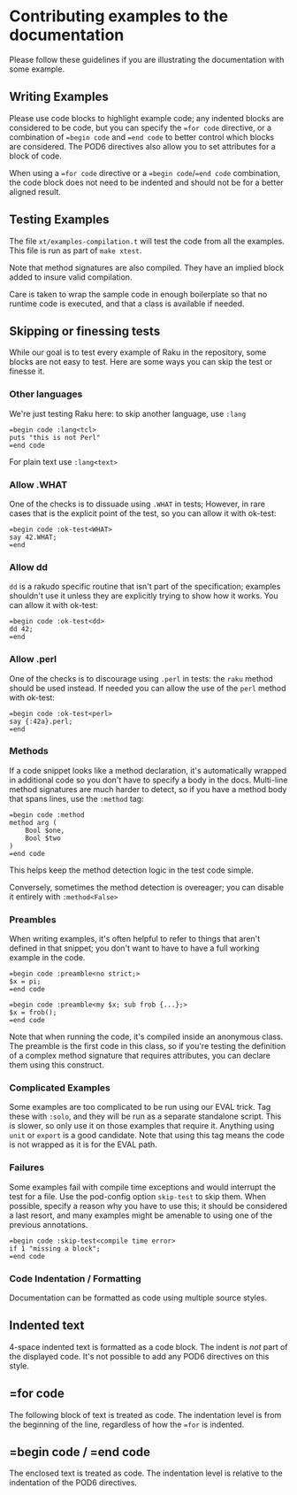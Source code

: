 # Contributing examples to the documentation

Please follow these guidelines if you are illustrating the
documentation with some example.

## Writing Examples

Please use code blocks to highlight example code; any indented blocks
are considered to be code, but you can specify the `=for code` directive, or a
combination of `=begin code` and `=end code` to better control which
blocks are considered. The POD6 directives also allow you to set
attributes for a block of code.

When using a `=for code` directive or a `=begin code`/`=end code`
combination, the code block does not need to be indented and should not
be for a better aligned result.

## Testing Examples

The file `xt/examples-compilation.t` will test the code from all the
examples. This file is run as part of `make xtest`.

Note that method signatures are also compiled. They have an implied block
added to insure valid compilation.

Care is taken to wrap the sample code in enough boilerplate so that no
runtime code is executed, and that a class is available if needed.

## Skipping or finessing tests

While our goal is to test every example of Raku in the repository, some
blocks are not easy to test. Here are some ways you can skip the test or
finesse it.

### Other languages

We're just testing Raku here: to skip another language, use `:lang`

    =begin code :lang<tcl>
    puts "this is not Perl"
    =end code

For plain text use `:lang<text>`

### Allow .WHAT

One of the checks is to dissuade using `.WHAT` in tests; However, in rare
cases that is the explicit point of the test, so you can allow it with ok-test:

    =begin code :ok-test<WHAT>
    say 42.WHAT;
    =end

### Allow dd

`dd` is a rakudo specific routine that isn't part of the specification; examples
shouldn't use it unless they are explicitly trying to show how it works.
You can allow it with ok-test:

    =begin code :ok-test<dd>
    dd 42;
    =end

### Allow .perl

One of the checks is to discourage using `.perl` in tests: the `raku`
method should be used instead.
If needed you can allow the use of the `perl` method with ok-test:

    =begin code :ok-test<perl>
    say {:42a}.perl;
    =end

### Methods

If a code snippet looks like a method declaration, it's automatically
wrapped in additional code so you don't have to specify a body in the docs.
Multi-line method signatures are much harder to detect, so if you have a
method body that spans lines, use the `:method` tag:

    =begin code :method
    method arg (
        Bool $one,
        Bool $two
    )
    =end code

This helps keep the method detection logic in the test code simple.

Conversely, sometimes the method detection is overeager; you can disable it
entirely with `:method<False>`

### Preambles

When writing examples, it's often helpful to refer to things that aren't
defined in that snippet; you don't want to have to have a full working
example in the code.

    =begin code :preamble<no strict;>
    $x = pi;
    =end code

    =begin code :preamble<my $x; sub frob {...};>
    $x = frob();
    =end code

Note that when running the code, it's compiled inside an anonymous class.
The preamble is the first code in this class, so if you're testing the
definition of a complex method signature that requires attributes, you can
declare them using this construct.

### Complicated Examples

Some examples are too complicated to be run using our EVAL trick.
Tag these with `:solo`, and they will be run as a separate standalone
script. This is slower, so only use it on those examples that require
it. Anything using `unit` or `export` is a good candidate. Note that
using this tag means the code is not wrapped as it is for the EVAL path.

### Failures

Some examples fail with compile time exceptions and would interrupt the test
for a file. Use the pod-config option `skip-test` to skip them. When possible,
specify a reason why you have to use this; it should be considered a last
resort, and many examples might be amenable to using one of the
previous annotations.

    =begin code :skip-test<compile time error>
    if 1 "missing a block";
    =end code

### Code Indentation / Formatting

Documentation can be formatted as code using multiple source
styles.

## Indented text

4-space indented text is formatted as a code block. The indent is *not*
part of the displayed code. It's not possible to add any POD6
directives on this style.

## =for code

The following block of text is treated as code. The indentation level
is from the beginning of the line, regardless of how the `=for`
is indented.

## =begin code / =end code

The enclosed text is treated as code. The indentation level is
relative to the indentation of the POD6 directives.
